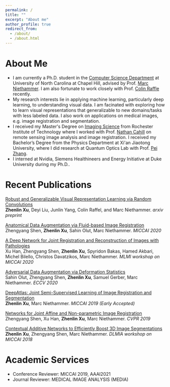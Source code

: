 ```yaml
---
permalink: /
title: ""
excerpt: "About me"
author_profile: true
redirect_from: 
  - /about/
  - /about.html
---
```


# About Me
* I am currently a Ph.D. student in the [Computer Science Department](https://cs.unc.edu) at University of North Carolina at Chapel Hill,
 advised by Prof. [Marc Niethammer](https://biag.cs.unc.edu/author/marc-niethammer/). I am also fortunate to work closely with Prof. [Colin Raffle](https://colinraffel.com/) recently.
* My research interests lie in applying machine learning, particularly deep learning, to understanding visual data. 
I am facinated with exploring how to learn visual representations that generalizable to new domains/tasks with less labeled data. 
I also work on applications on medical images, e.g. image registration and segmentation.  
* I received my Master's Degree on [Imaging Science](https://www.cis.rit.edu/) from Rochester Institute of Technology 
where I worked with Prof. [Nathan Cahill](https://people.rit.edu/ndcsma/) on remote sensing image analysis and image registration.
 I received my Bachelor’s Degree from the Physics Department at Xi'an Jiaotong University, where I did research at Quantum Optics Lab with Prof. [Pei Zhang](https://www.researchgate.net/profile/Pei_Zhang5).
* I interned at Nvidia, Siemens Healthineers and Energy Initiative at Duke University during my Ph.D..

# Recent Publications
[Robust and Generalizable Visual Representation Learning via Random Convolutions](https://arxiv.org/abs/2007.13003) \
**Zhenlin Xu**, Deyi Liu, Junlin Yang, Colin Raffel, and Marc Niethammer. *arxiv preprint*

[Anatomical Data Augmentation via Fluid-based Image Registration](https://arxiv.org/pdf/2007.02447.pdf) \
Zhengyang Shen, **Zhenlin Xu**, Sahin Olut, Marc Niethammer. *MICCAI 2020*

[A Deep Network for Joint Registration and Reconstruction of Images with Pathologies](https://arxiv.org/pdf/2008.07628)\
Xu Han, Zhengyang Shen, **Zhenlin Xu**, Spyridon Bakas, Hamed Akbari, Michel Bilello, Christos Davatzikos, Marc Niethammer. *MLMI workshop on MICCAI 2020*

[Adversarial Data Augmentation via Deformation Statistics](http://www.ecva.net/papers/eccv_2020/papers_ECCV/papers/123740630.pdf) \
Sahin Olut, Zhengyang Shen, **Zhenlin Xu**, Samuel Gerber, Marc Niethammer. *ECCV 2020*

[DeepAtlas: Joint Semi-Supervised Learning of Image Registration and Segmentation](https://arxiv.org/abs/1904.08465) \
**Zhenlin Xu**, Marc Niethammer. *MICCAI 2019 (Early Accepted)* 

[Networks for Joint Affine and Non-parametric Image Registration](https://arxiv.org/pdf/1903.08811.pdf) \
Zhengyang Shen, Xu Han, **Zhenlin Xu**, Marc Niethammer. *CVPR 2019*

[Contextual Additive Networks to Efficiently Boost 3D Image Segmentations](https://link.springer.com/chapter/10.1007/978-3-030-00889-5_11) \
**Zhenlin Xu**, Zhengyang Shen, Marc Niethammer. *DLMIA workshop on MICCAI 2018*

# Academic Services
* Conference Reviewer: MICCAI 2019, AAAI2021
* Journal Reviewer: MEDICAL IMAGE ANALYSIS (MEDIA)


